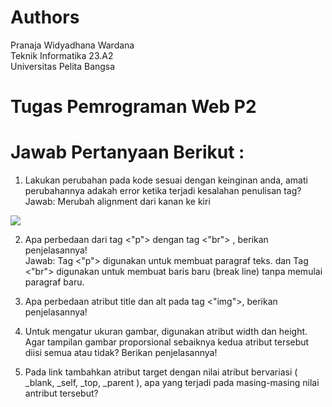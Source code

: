 # Authors
Pranaja Widyadhana Wardana <br>
Teknik Informatika 23.A2 <br>
Universitas Pelita Bangsa

# Tugas Pemrograman Web P2

# Jawab Pertanyaan Berikut : 
1. Lakukan perubahan pada kode sesuai dengan keinginan anda, amati perubahannya adakah 
error ketika terjadi kesalahan penulisan tag? <br>
  Jawab: Merubah alignment dari kanan ke kiri <br>
  <img src="/PemWeb.P2/PemWeb2no1.png" img>
  

2. Apa perbedaan dari tag <"p"> dengan tag <"br"> , berikan penjelasannya!<br>
   Jawab: Tag <"p"> digunakan untuk membuat paragraf teks. dan Tag <"br"> digunakan untuk membuat baris baru (break line) tanpa memulai paragraf baru.

3. Apa perbedaan atribut title dan alt pada tag <"img">, berikan penjelasannya! <br>

4. Untuk mengatur ukuran gambar, digunakan atribut width dan height. Agar tampilan gambar 
proporsional sebaiknya kedua atribut tersebut diisi semua atau tidak? Berikan penjelasannya!<br>

5. Pada link tambahkan atribut target dengan nilai atribut bervariasi ( _blank, _self, _top, 
_parent ), apa yang terjadi pada masing-masing nilai antribut tersebut? 

 
